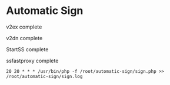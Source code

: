 # Automatic Sign

v2ex complete

v2dn complete

StartSS complete

ssfastproxy complete

`20 20 * * * /usr/bin/php -f /root/automatic-sign/sign.php >> /root/automatic-sign/sign.log`
